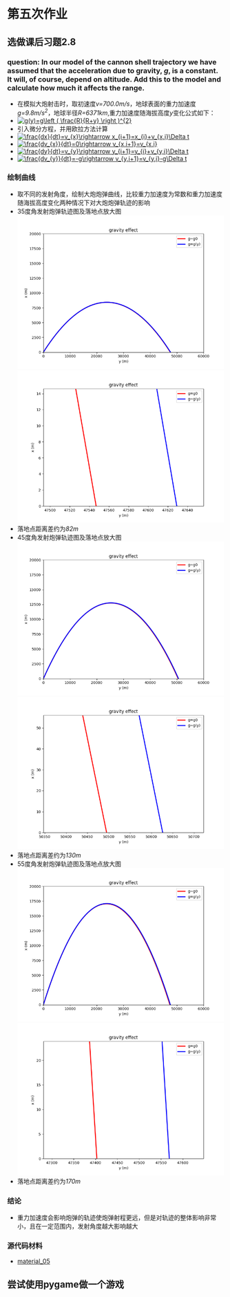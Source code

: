 # 第五次作业
## 选做课后习题2.8
### question: In our model of the cannon shell trajectory we have assumed that the acceleration due to gravity, *g*, is a constant. It will, of course, depend on altitude. Add this to the model and calculate how much it affects the range.
* 在模拟大炮射击时，取初速度*v=700.0m/s*，地球表面的重力加速度*g=9.8m/s<sup>2</sup>*，地球半径*R=6371km*,重力加速度随海拔高度*y*变化公式如下：
* <a href="http://www.codecogs.com/eqnedit.php?latex=g(y)=g\left&space;(&space;\frac{R}{R&plus;y}&space;\right&space;)^{2}" target="_blank"><img src="http://latex.codecogs.com/gif.latex?g(y)=g\left&space;(&space;\frac{R}{R&plus;y}&space;\right&space;)^{2}" title="g(y)=g\left ( \frac{R}{R+y} \right )^{2}" /></a> 
* 引入微分方程，并用欧拉方法计算
* <a href="http://www.codecogs.com/eqnedit.php?latex=\frac{dx}{dt}=v_{x}\rightarrow&space;x_{i&plus;1}=x_{i}&plus;v_{x,i}\Delta&space;t" target="_blank"><img src="http://latex.codecogs.com/gif.latex?\frac{dx}{dt}=v_{x}\rightarrow&space;x_{i&plus;1}=x_{i}&plus;v_{x,i}\Delta&space;t" title="\frac{dx}{dt}=v_{x}\rightarrow x_{i+1}=x_{i}+v_{x,i}\Delta t" /></a>
* <a href="http://www.codecogs.com/eqnedit.php?latex=\frac{dv_{x}}{dt}=0\rightarrow&space;v_{x,i&plus;1}=v_{x,i}" target="_blank"><img src="http://latex.codecogs.com/gif.latex?\frac{dv_{x}}{dt}=0\rightarrow&space;v_{x,i&plus;1}=v_{x,i}" title="\frac{dv_{x}}{dt}=0\rightarrow v_{x,i+1}=v_{x,i}" /></a>
* <a href="http://www.codecogs.com/eqnedit.php?latex=\frac{dy}{dt}=v_{y}\rightarrow&space;y_{i&plus;1}=y_{i}&plus;v_{y,i}\Delta&space;t" target="_blank"><img src="http://latex.codecogs.com/gif.latex?\frac{dy}{dt}=v_{y}\rightarrow&space;y_{i&plus;1}=y_{i}&plus;v_{y,i}\Delta&space;t" title="\frac{dy}{dt}=v_{y}\rightarrow y_{i+1}=y_{i}+v_{y,i}\Delta t" /></a>
* <a href="http://www.codecogs.com/eqnedit.php?latex=\frac{dv_{y}}{dt}=-g\rightarrow&space;v_{y,i&plus;1}=v_{y,i}-g\Delta&space;t" target="_blank"><img src="http://latex.codecogs.com/gif.latex?\frac{dv_{y}}{dt}=-g\rightarrow&space;v_{y,i&plus;1}=v_{y,i}-g\Delta&space;t" title="\frac{dv_{y}}{dt}=-g\rightarrow v_{y,i+1}=v_{y,i}-g\Delta t" /></a>
### 绘制曲线
* 取不同的发射角度，绘制大炮炮弹曲线，比较重力加速度为常数和重力加速度随海拔高度变化两种情况下对大炮炮弹轨迹的影响
* 35度角发射炮弹轨迹图及落地点放大图
![35a](https://github.com/spaceandnight/compuational_physics_N2015301020065/blob/master/35a.png)
![35b](https://github.com/spaceandnight/compuational_physics_N2015301020065/blob/master/35b.png)
* 落地点距离差约为*82m*
* 45度角发射炮弹轨迹图及落地点放大图
![45a](https://github.com/spaceandnight/compuational_physics_N2015301020065/blob/master/45a.png)
![45b](https://github.com/spaceandnight/compuational_physics_N2015301020065/blob/master/45b.png)
* 落地点距离差约为*130m*
* 55度角发射炮弹轨迹图及落地点放大图
![55a](https://github.com/spaceandnight/compuational_physics_N2015301020065/blob/master/55a.png)
![55b](https://github.com/spaceandnight/compuational_physics_N2015301020065/blob/master/55b.png)
* 落地点距离差约为*170m*
### 结论
* 重力加速度会影响炮弹的轨迹使炮弹射程更远，但是对轨迹的整体影响非常小，且在一定范围内，发射角度越大影响越大
### 源代码材料
* [material_05](https://github.com/spaceandnight/compuational_physics_N2015301020065/blob/master/cannon.py)
## 尝试使用pygame做一个游戏
